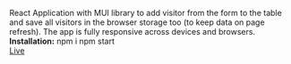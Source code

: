 React Application with MUI library to add visitor from the form to the table and save all visitors in the browser storage too (to keep data on page refresh).
The app is fully responsive across devices and browsers.
<br>
<b>Installation:</b>
npm i
npm start
<br>
<a href='https://awesome-guestbook-beryl.vercel.app/' target='_blank'>Live</a>
